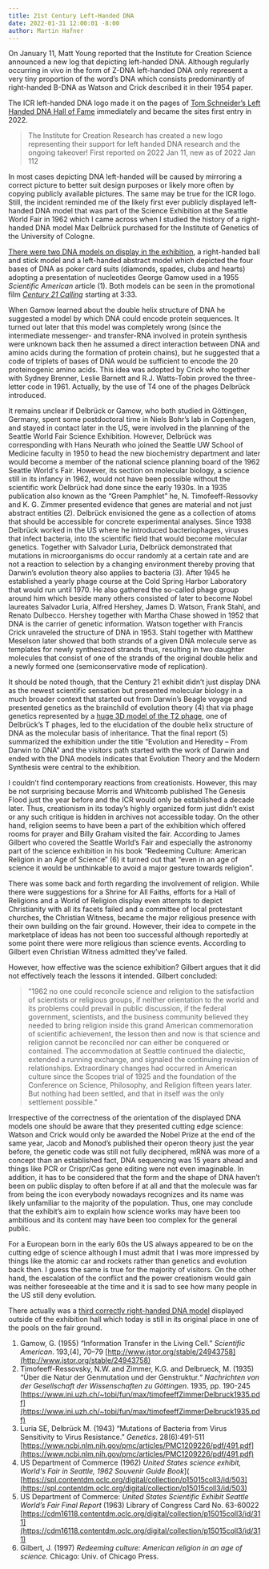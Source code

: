 ```yaml
---
title: 21st Century Left-Handed DNA
date: 2022-01-31 12:00:01 -8:00
author: Martin Hafner
---
```


On January 11, Matt Young reported that the Institute for Creation Science announced a new log that depicting left-handed DNA. Although regularly occurring in vivo in the form of Z-DNA left-handed DNA only represent a very tiny proportion of the word’s DNA which consists predominantly of right-handed B-DNA as Watson and Crick described it in their 1954 paper.

The ICR left-handed DNA logo made it on the pages of [Tom Schneider’s Left Handed DNA Hall of Fame](https://users.fred.net/tds/leftdna/) immediately and became the sites first entry in 2022.

> The Institute for Creation Research has created a new logo representing their support for left handed DNA research and the ongoing takeover! First reported on 2022 Jan 11, new as of 2022 Jan 112

In most cases depicting DNA left-handed will be caused by mirroring a correct picture to better suit design purposes or likely more often by copying publicly available pictures. The same may be true for the ICR logo. Still, the incident reminded me of the likely first ever publicly displayed left-handed DNA model that was part of the Science Exhibition at the Seattle World Fair in 1962 which I came across when I studied the history of a right-handed DNA model Max Delbrück purchased for the Institute of Genetics of the University of Cologne. 

[There were two DNA models on display in the exhibition](https://spl.contentdm.oclc.org/digital/api/singleitem/image/p15015coll3/523/default.jpg), a right-handed ball and stick model and a left-handed abstract model which depicted the four bases of DNA as poker card suits (diamonds, spades, clubs and hearts) adopting a presentation of nucleotides George Gamow used in a 1955 _Scientific American_ article (1). Both models can be seen in the promotional film [_Century 21 Calling_](https://youtu.be/iNMpy2dbEgE) starting at 3:33.

When Gamow learned about the double helix structure of DNA he suggested a model by which DNA could encode protein sequences. It turned out later that this model was completely wrong (since the intermediate messenger- and transfer-RNA involved in protein synthesis were unknown back then he assumed a direct interaction between DNA and amino acids during the formation of protein chains), but he suggested that a code of triplets of bases of DNA would be sufficient to encode the 20 proteinogenic amino acids. This idea was adopted by Crick who together with Sydney Brenner, Leslie Barnett and R.J. Watts-Tobin proved the three-letter code in 1961. Actually, by the use of T4 one of the phages Delbrück introduced.

It remains unclear if Delbrück or Gamow, who both studied in Göttingen, Germany, spent some postdoctoral time in Niels Bohr’s lab in Copenhagen, and stayed in contact later in the US, were involved in the planning of the Seattle World Fair Science Exhibition. However, Delbrück was corresponding with Hans Neurath who joined the Seattle UW School of Medicine
faculty in 1950 to head the new biochemistry department and later would become a member of the
national science planning board of the 1962 Seattle World's Fair.
However, its section on molecular biology, a science still in its infancy in 1962, would not have been possible without the scientific work Delbrück had done since the early 1930s. In a 1935 publication also known as the “Green Pamphlet” he, N. Timofeeff-Ressovky and K. G. Zimmer presented evidence that genes are material and not just abstract entities (2). Delbrück envisioned the gene as a collection of atoms that should be accessible for concrete experimental analyses. Since 1938 Delbrück worked in the US where he introduced bacteriophages, viruses that infect bacteria, into the scientific field that would become molecular genetics. Together with Salvador Luria, Delbrück demonstrated that mutations in microorganisms do occur randomly at a certain rate and are not a reaction to selection by a changing environment thereby proving that Darwin’s evolution theory also applies to bacteria (3). After 1945 he established a yearly phage course at the Cold Spring Harbor Laboratory that would run until 1970. He also gathered the so-called phage group around him which beside many others consisted of later to become Nobel laureates Salvador Luria, Alfred Hershey, James D. Watson, Frank Stahl, and Renato Dulbecco. Hershey together with Martha Chase showed in 1952 that DNA is the carrier of genetic information. Watson together with Francis Crick unraveled the structure of DNA in 1953. Stahl together with Matthew Meselson later showed that both strands of a given DNA molecule serve as templates for newly synthesized strands thus, resulting in two daughter molecules that consist of one of the strands of the original double helix and a newly formed one (semiconservative mode of replication). 

  It should be noted though, that the Century 21 exhibit didn’t just display DNA as the newest scientific sensation but presented molecular biology in a much broader context that started out from Darwin’s Beagle voyage and presented genetics as the brainchild of evolution theory (4) that via phage genetics represented by a [huge 3D model of the T2 phage](https://cdm16118.contentdm.oclc.org/digital/api/singleitem/image/p15015coll3/322/default.jpg), one of Delbrück’s T phages, led to the elucidation of the double helix structure of DNA as the molecular basis of inheritance. That the final report (5) summarized the exhibition under the title “Evolution and Heredity – From Darwin to DNA” and the visitors path started with the work of Darwin and ended with the DNA models indicates that Evolution Theory and the Modern Synthesis were central to the exhibition.

I couldn’t find contemporary reactions from creationists. However, this may be not surprising because Morris and Whitcomb published The Genesis Flood just the year before and the ICR would only be established a decade later. Thus, creationism in its today’s highly organized form just didn’t exist or any such critique is hidden in archives not accessible today. On the other hand, religion seems to have been a part of the exhibition which offered rooms for prayer and Billy Graham visited the fair. According to James Gilbert who covered the Seattle World’s Fair and especially the astronomy part of the science exhibition in his book “Redeeming Culture: American Religion in an Age of Science” (6) it turned out that “even in an age of science it would be unthinkable to avoid a major gesture towards religion”. 

There was some back and forth regarding the involvement of religion. While there were suggestions for a Shrine for All Faiths, efforts for a Hall of Religions and a World of Religion display even attempts to depict Christianity with all its facets failed and a committee of local protestant churches, the Christian Witness, became the major religious presence with their own building on the fair ground. However, their idea to compete in the marketplace of ideas has not been too successful although reportedly at some point there were more religious than science events. According to Gilbert even Christian Witness admitted they’ve failed. 

However, how effective was the science exhibition? Gilbert argues that it did not effectively teach the lessons it intended. Gilbert concluded:
> "1962 no one could reconcile science and religion to the satisfaction of scientists or religious groups, if neither orientation to the world and its problems could prevail in public discussion, if the federal government, scientists, and the business community believed they needed to bring religion inside this grand American commemoration of scientific achievement, the lesson then and now is that science and religion cannot be reconciled nor can either be conquered or contained. The accommodation at Seattle continued the dialectic, extended a running exchange, and signaled the continuing revision of relationships. Extraordinary changes had occurred in American culture since the Scopes trial of 1925 and the foundation of the Conference on Science, Philosophy, and Religion fifteen years later. But nothing had been settled, and that in itself was the only settlement possible."

Irrespective of the correctness of the orientation of the displayed DNA models one should be aware that they presented cutting edge science: Watson and Crick would only be awarded the Nobel Prize at the end of the same year, Jacob and Monod’s published their operon theory just the year before, the genetic code was still not fully deciphered, mRNA was more of a concept than an established fact, DNA sequencing was 15 years ahead and things like PCR or Crispr/Cas gene editing were not even imaginable. In addition, it has to be considered that the form and the shape of DNA haven’t been on public display to often before if at all and that the molecule was far from being the icon everybody nowadays recognizes and its name was likely unfamiliar to the majority of the population. Thus, one may conclude that the exhibit’s aim to explain how science works may have been too ambitious and its content may have been too complex for the general public.

For a European born in the early 60s the US always appeared to be on the cutting edge of science although I must admit that I was more impressed by things like the atomic car and rockets rather than genetics and evolution back then. I guess the same is true for the majority of visitors. On the other hand, the escalation of the conflict and the power creationism would gain was neither foreseeable at the time and it is sad to see how many people in the US still deny evolution.

There actually was a [third correctly right-handed DNA model](https://www.facebook.com/PacSci/photos/a.132354883854/10159386557128855/) displayed outside of the exhibition hall which today is still in its original place in one of the pools on the fair ground.

1. Gamow, G. (1955) “Information Transfer in the Living Cell.” _Scientific American_. 193,(4), 70–79
[http://www.jstor.org/stable/24943758](http://www.jstor.org/stable/24943758)
2. Timofeeff-Ressovsky, N.W. and Zimmer, K.G. and Delbrueck, M. (1935) “Über die Natur der Genmutation und der Genstruktur.“ _Nachrichten von der Gesellschaft der Wissenschaften zu Göttingen_. 1935, pp. 190-245
[https://www.ini.uzh.ch/~tobi/fun/max/timofeeffZimmerDelbruck1935.pdf](https://www.ini.uzh.ch/~tobi/fun/max/timofeeffZimmerDelbruck1935.pdf)
3. Luria SE, Delbrück M. (1943) “Mutations of Bacteria from Virus Sensitivity to Virus Resistance.” _Genetics_. 28(6):491-511 
[https://www.ncbi.nlm.nih.gov/pmc/articles/PMC1209226/pdf/491.pdf](https://www.ncbi.nlm.nih.gov/pmc/articles/PMC1209226/pdf/491.pdf)
4. US Department of Commerce (1962) _United States science exhibit, World's Fair in Seattle, 1962 Souvenir Guide Book_](
[https://spl.contentdm.oclc.org/digital/collection/p15015coll3/id/503](https://spl.contentdm.oclc.org/digital/collection/p15015coll3/id/503)
5. US Department of Commerce: _United States Scientific Exhibit Seattle World’s Fair Final Report_ (1963) Library of Congress Card No. 63-60022
[https://cdm16118.contentdm.oclc.org/digital/collection/p15015coll3/id/311](https://cdm16118.contentdm.oclc.org/digital/collection/p15015coll3/id/311)
6. Gilbert, J. (1997) _Redeeming culture: American religion in an age of science._ Chicago: Univ. of Chicago Press.

